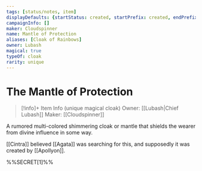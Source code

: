 ```yaml
---
tags: [status/notes, item]
displayDefaults: {startStatus: created, startPrefix: created, endPrefix: destroyed, endStatus: destroyed}
campaignInfo: []
maker: Cloudspinner
name: Mantle of Protection
aliases: [Cloak of Rainbows]
owner: Lubash
magical: true
typeOf: cloak
rarity: unique
---
```

# The Mantle of Protection
>[!info]+ Item Info
>(unique magical cloak)
> Owner: [[Lubash|Chief Lubash]]
> Maker: [[Cloudspinner]]

A rumored multi-colored shimmering cloak or mantle that shields the wearer from divine influence in some way. 

[[Cintra]] believed [[Agata]] was searching for this, and supposedly it was created by [[Apollyon]]. 

%%SECRET[1]%%





